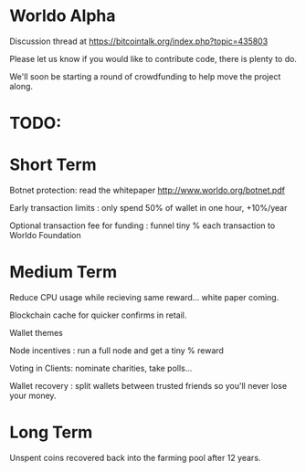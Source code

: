 Worldo Alpha
====

Discussion thread at https://bitcointalk.org/index.php?topic=435803

Please let us know if you would like to contribute code, there is plenty to do.

We'll soon be starting a round of crowdfunding to help move the project along.

TODO:
====

Short Term 
====
Botnet protection: read the whitepaper http://www.worldo.org/botnet.pdf

Early transaction limits : only spend 50% of wallet in one hour, +10%/year

Optional transaction fee for funding : funnel tiny % each transaction to Worldo Foundation

Medium Term
====
Reduce CPU usage while recieving same reward... white paper coming.

Blockchain cache for quicker confirms in retail.

Wallet themes

Node incentives : run a full node and get a tiny % reward

Voting in Clients: nominate charities, take polls...

Wallet recovery : split wallets between trusted friends so you'll never lose your money.

Long Term
====
Unspent coins recovered back into the farming pool after 12 years.
